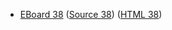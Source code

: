 * [EBoard 38](../eboards/eboard.38.html)
  ([Source 38](../eboards/eboard.38.md))
  ([HTML 38](../eboards/eboard.38.html))
